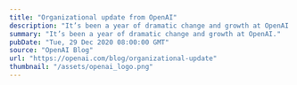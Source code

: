```yaml
---
title: "Organizational update from OpenAI"
description: "It’s been a year of dramatic change and growth at OpenAI."
summary: "It’s been a year of dramatic change and growth at OpenAI."
pubDate: "Tue, 29 Dec 2020 08:00:00 GMT"
source: "OpenAI Blog"
url: "https://openai.com/blog/organizational-update"
thumbnail: "/assets/openai_logo.png"
---
```


